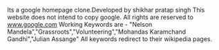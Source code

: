 Its a google homepage clone.Developed by shikhar pratap singh
This website does not intend to copy google.
All rights are reserved to www.google.com
Working Keywords are - "Nelson Mandela","Grassroots","Volunteering","Mohandas Karamchand Gandhi","Julian Assange"
All keywords redirect to their wikipedia pages. 
